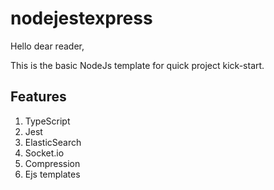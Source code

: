 # nodejestexpress

Hello dear reader,

This is the basic NodeJs template for quick project kick-start.

## Features
1. TypeScript
2. Jest
3. ElasticSearch
4. Socket.io
5. Compression
6. Ejs templates

